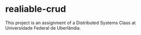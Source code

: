 # realiable-crud
This project is an assignment of a Distributed Systems Class at Universidade Federal de Uberlândia. 

